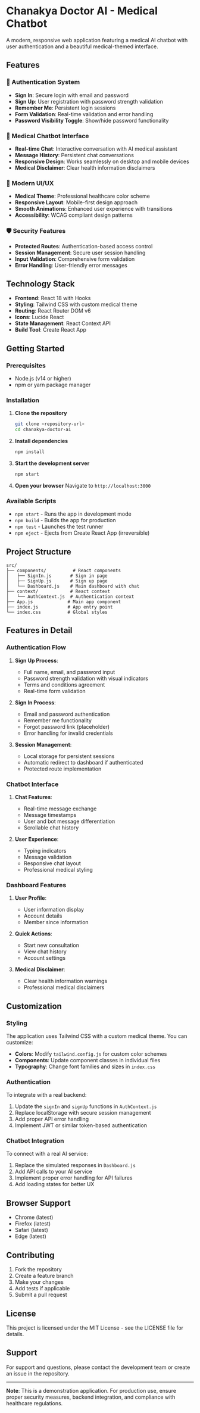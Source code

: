 # Chanakya Doctor AI - Medical Chatbot

A modern, responsive web application featuring a medical AI chatbot with user authentication and a beautiful medical-themed interface.

## Features

### 🔐 Authentication System
- **Sign In**: Secure login with email and password
- **Sign Up**: User registration with password strength validation
- **Remember Me**: Persistent login sessions
- **Form Validation**: Real-time validation and error handling
- **Password Visibility Toggle**: Show/hide password functionality

### 🏥 Medical Chatbot Interface
- **Real-time Chat**: Interactive conversation with AI medical assistant
- **Message History**: Persistent chat conversations
- **Responsive Design**: Works seamlessly on desktop and mobile devices
- **Medical Disclaimer**: Clear health information disclaimers

### 🎨 Modern UI/UX
- **Medical Theme**: Professional healthcare color scheme
- **Responsive Layout**: Mobile-first design approach
- **Smooth Animations**: Enhanced user experience with transitions
- **Accessibility**: WCAG compliant design patterns

### 🛡️ Security Features
- **Protected Routes**: Authentication-based access control
- **Session Management**: Secure user session handling
- **Input Validation**: Comprehensive form validation
- **Error Handling**: User-friendly error messages

## Technology Stack

- **Frontend**: React 18 with Hooks
- **Styling**: Tailwind CSS with custom medical theme
- **Routing**: React Router DOM v6
- **Icons**: Lucide React
- **State Management**: React Context API
- **Build Tool**: Create React App

## Getting Started

### Prerequisites

- Node.js (v14 or higher)
- npm or yarn package manager

### Installation

1. **Clone the repository**
   ```bash
   git clone <repository-url>
   cd chanakya-doctor-ai
   ```

2. **Install dependencies**
   ```bash
   npm install
   ```

3. **Start the development server**
   ```bash
   npm start
   ```

4. **Open your browser**
   Navigate to `http://localhost:3000`

### Available Scripts

- `npm start` - Runs the app in development mode
- `npm build` - Builds the app for production
- `npm test` - Launches the test runner
- `npm eject` - Ejects from Create React App (irreversible)

## Project Structure

```
src/
├── components/          # React components
│   ├── SignIn.js       # Sign in page
│   ├── SignUp.js       # Sign up page
│   └── Dashboard.js    # Main dashboard with chat
├── context/            # React context
│   └── AuthContext.js  # Authentication context
├── App.js             # Main app component
├── index.js           # App entry point
└── index.css          # Global styles
```

## Features in Detail

### Authentication Flow

1. **Sign Up Process**:
   - Full name, email, and password input
   - Password strength validation with visual indicators
   - Terms and conditions agreement
   - Real-time form validation

2. **Sign In Process**:
   - Email and password authentication
   - Remember me functionality
   - Forgot password link (placeholder)
   - Error handling for invalid credentials

3. **Session Management**:
   - Local storage for persistent sessions
   - Automatic redirect to dashboard if authenticated
   - Protected route implementation

### Chatbot Interface

1. **Chat Features**:
   - Real-time message exchange
   - Message timestamps
   - User and bot message differentiation
   - Scrollable chat history

2. **User Experience**:
   - Typing indicators
   - Message validation
   - Responsive chat layout
   - Professional medical styling

### Dashboard Features

1. **User Profile**:
   - User information display
   - Account details
   - Member since information

2. **Quick Actions**:
   - Start new consultation
   - View chat history
   - Account settings

3. **Medical Disclaimer**:
   - Clear health information warnings
   - Professional medical disclaimers

## Customization

### Styling

The application uses Tailwind CSS with a custom medical theme. You can customize:

- **Colors**: Modify `tailwind.config.js` for custom color schemes
- **Components**: Update component classes in individual files
- **Typography**: Change font families and sizes in `index.css`

### Authentication

To integrate with a real backend:

1. Update the `signIn` and `signUp` functions in `AuthContext.js`
2. Replace localStorage with secure session management
3. Add proper API error handling
4. Implement JWT or similar token-based authentication

### Chatbot Integration

To connect with a real AI service:

1. Replace the simulated responses in `Dashboard.js`
2. Add API calls to your AI service
3. Implement proper error handling for API failures
4. Add loading states for better UX

## Browser Support

- Chrome (latest)
- Firefox (latest)
- Safari (latest)
- Edge (latest)

## Contributing

1. Fork the repository
2. Create a feature branch
3. Make your changes
4. Add tests if applicable
5. Submit a pull request

## License

This project is licensed under the MIT License - see the LICENSE file for details.

## Support

For support and questions, please contact the development team or create an issue in the repository.

---

**Note**: This is a demonstration application. For production use, ensure proper security measures, backend integration, and compliance with healthcare regulations. 